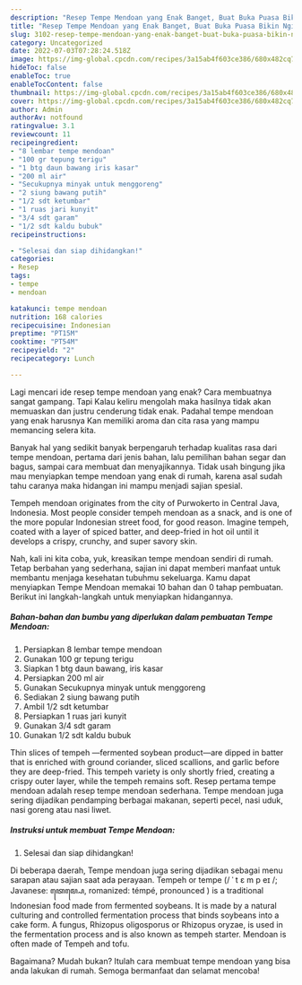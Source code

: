 ```yaml
---
description: "Resep Tempe Mendoan yang Enak Banget, Buat Buka Puasa Bikin Ngiler"
title: "Resep Tempe Mendoan yang Enak Banget, Buat Buka Puasa Bikin Ngiler"
slug: 3102-resep-tempe-mendoan-yang-enak-banget-buat-buka-puasa-bikin-ngiler
category: Uncategorized
date: 2022-07-03T07:28:24.518Z
image: https://img-global.cpcdn.com/recipes/3a15ab4f603ce386/680x482cq70/tempe-mendoan-foto-resep-utama.jpg
hideToc: false
enableToc: true
enableTocContent: false
thumbnail: https://img-global.cpcdn.com/recipes/3a15ab4f603ce386/680x482cq70/tempe-mendoan-foto-resep-utama.jpg
cover: https://img-global.cpcdn.com/recipes/3a15ab4f603ce386/680x482cq70/tempe-mendoan-foto-resep-utama.jpg
author: Admin
authorAv: notfound
ratingvalue: 3.1
reviewcount: 11
recipeingredient:
- "8 lembar tempe mendoan"
- "100 gr tepung terigu"
- "1 btg daun bawang iris kasar"
- "200 ml air"
- "Secukupnya minyak untuk menggoreng"
- "2 siung bawang putih"
- "1/2 sdt ketumbar"
- "1 ruas jari kunyit"
- "3/4 sdt garam"
- "1/2 sdt kaldu bubuk"
recipeinstructions:

- "Selesai dan siap dihidangkan!"
categories:
- Resep
tags:
- tempe
- mendoan

katakunci: tempe mendoan 
nutrition: 168 calories
recipecuisine: Indonesian
preptime: "PT15M"
cooktime: "PT54M"
recipeyield: "2"
recipecategory: Lunch

---
```



Lagi mencari ide resep tempe mendoan yang enak? Cara membuatnya sangat gampang. Tapi Kalau keliru mengolah maka hasilnya tidak akan memuaskan dan justru cenderung tidak enak. Padahal tempe mendoan yang enak harusnya Kan memiliki aroma dan cita rasa yang mampu memancing selera kita.


Banyak hal yang sedikit banyak berpengaruh terhadap kualitas rasa dari tempe mendoan, pertama dari jenis bahan, lalu pemilihan bahan segar dan bagus, sampai cara membuat dan menyajikannya. Tidak usah bingung jika mau menyiapkan tempe mendoan yang enak di rumah, karena asal sudah tahu caranya maka hidangan ini mampu menjadi sajian spesial.

Tempeh mendoan originates from the city of Purwokerto in Central Java, Indonesia. Most people consider tempeh mendoan as a snack, and is one of the more popular Indonesian street food, for good reason. Imagine tempeh, coated with a layer of spiced batter, and deep-fried in hot oil until it develops a crispy, crunchy, and super savory skin.


Nah, kali ini kita coba, yuk, kreasikan tempe mendoan sendiri di rumah. Tetap berbahan yang sederhana, sajian ini dapat memberi manfaat untuk membantu menjaga kesehatan tubuhmu sekeluarga. Kamu dapat menyiapkan Tempe Mendoan memakai 10 bahan dan 0 tahap pembuatan. Berikut ini langkah-langkah untuk menyiapkan hidangannya.

<!--inarticleads1-->

##### Bahan-bahan dan bumbu yang diperlukan dalam pembuatan Tempe Mendoan:

1. Persiapkan 8 lembar tempe mendoan
1. Gunakan 100 gr tepung terigu
1. Siapkan 1 btg daun bawang, iris kasar
1. Persiapkan 200 ml air
1. Gunakan Secukupnya minyak untuk menggoreng
1. Sediakan 2 siung bawang putih
1. Ambil 1/2 sdt ketumbar
1. Persiapkan 1 ruas jari kunyit
1. Gunakan 3/4 sdt garam
1. Gunakan 1/2 sdt kaldu bubuk


Thin slices of tempeh —fermented soybean product—are dipped in batter that is enriched with ground coriander, sliced scallions, and garlic before they are deep-fried. This tempeh variety is only shortly fried, creating a crispy outer layer, while the tempeh remains soft. Resep pertama tempe mendoan adalah resep tempe mendoan sederhana. Tempe mendoan juga sering dijadikan pendamping berbagai makanan, seperti pecel, nasi uduk, nasi goreng atau nasi liwet. 

<!--inarticleads2-->

##### Instruksi untuk membuat Tempe Mendoan:


1. Selesai dan siap dihidangkan!

Di beberapa daerah, Tempe mendoan juga sering dijadikan sebagai menu sarapan atau sajian saat ada perayaan. Tempeh or tempe (/ ˈ t ɛ m p eɪ /; Javanese: ꦠꦺꦩ꧀ꦥꦺ, romanized: témpé, pronounced ) is a traditional Indonesian food made from fermented soybeans. It is made by a natural culturing and controlled fermentation process that binds soybeans into a cake form. A fungus, Rhizopus oligosporus or Rhizopus oryzae, is used in the fermentation process and is also known as tempeh starter. Mendoan is often made of Tempeh and tofu. 

Bagaimana? Mudah bukan? Itulah cara membuat tempe mendoan yang bisa anda lakukan di rumah. Semoga bermanfaat dan selamat mencoba!
